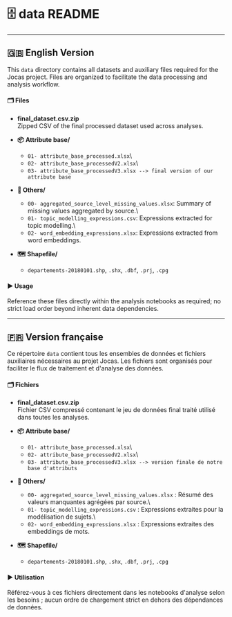 # 🗄️ data README

------------------------------------------------------------------------

## 🇬🇧 English Version

This `data` directory contains all datasets and auxiliary files required for the Jocas project. Files are organized to facilitate the data processing and analysis workflow.

#### 🗂️ Files

-   **final_dataset.csv.zip**\
    Zipped CSV of the final processed dataset used across analyses.

-   **📦 Attribute base/**

    -   `01- attribute_base_processed.xlsx`\
    -   `02- attribute_base_processedV2.xlsx`\
    -   `03- attribute_base_processedV3.xlsx --> final version of our attribute base`

-   **🔧 Others/**

    -   `00- aggregated_source_level_missing_values.xlsx`: Summary of missing values aggregated by source.\
    -   `01- topic_modelling_expressions.csv`: Expressions extracted for topic modelling.\
    -   `02- word_embedding_expressions.xlsx`: Expressions extracted from word embeddings.

-   **🗺️ Shapefile/**

    -   `departements-20180101.shp`, `.shx`, `.dbf`, `.prj`, `.cpg`

#### ▶️ Usage

Reference these files directly within the analysis notebooks as required; no strict load order beyond inherent data dependencies.

------------------------------------------------------------------------

## 🇫🇷 Version française

Ce répertoire `data` contient tous les ensembles de données et fichiers auxiliaires nécessaires au projet Jocas. Les fichiers sont organisés pour faciliter le flux de traitement et d'analyse des données.

#### 🗂️ Fichiers

-   **final_dataset.csv.zip**\
    Fichier CSV compressé contenant le jeu de données final traité utilisé dans toutes les analyses.

-   **📦 Attribute base/**

    -   `01- attribute_base_processed.xlsx`\
    -   `02- attribute_base_processedV2.xlsx`\
    -   `03- attribute_base_processedV3.xlsx --> version finale de notre base d'attributs`

-   **🔧 Others/**

    -   `00- aggregated_source_level_missing_values.xlsx` : Résumé des valeurs manquantes agrégées par source.\
    -   `01- topic_modelling_expressions.csv` : Expressions extraites pour la modélisation de sujets.\
    -   `02- word_embedding_expressions.xlsx` : Expressions extraites des embeddings de mots.

-   **🗺️ Shapefile/**

    -   `departements-20180101.shp`, `.shx`, `.dbf`, `.prj`, `.cpg`

#### ▶️ Utilisation

Référez-vous à ces fichiers directement dans les notebooks d'analyse selon les besoins ; aucun ordre de chargement strict en dehors des dépendances de données.
